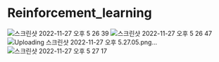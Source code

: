 # Reinforcement_learning
![스크린샷 2022-11-27 오후 5 26 39](https://user-images.githubusercontent.com/43608973/204125873-b9052dd7-0823-4450-a8ad-40deb0b07b07.png)
![스크린샷 2022-11-27 오후 5 26 47](https://user-images.githubusercontent.com/43608973/204125875-7f6a58ae-85d2-4074-9819-26c443f92078.png)
![Uploading 스크린샷 2022-11-27 오후 5.27.05.png…]()
![스크린샷 2022-11-27 오후 5 27 17](https://user-images.githubusercontent.com/43608973/204125882-0ea71139-11f2-4ddd-beb9-b3ba6969073e.png)
